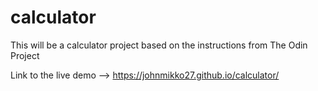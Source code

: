 # calculator

This will be a calculator project based on the instructions from The Odin Project

Link to the live demo --> https://johnmikko27.github.io/calculator/
